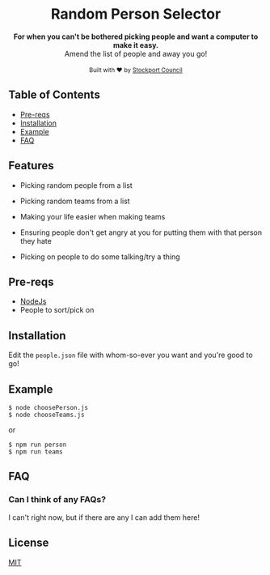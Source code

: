 <div align="center">
    <h1 >Random Person Selector</h1>
</div>

<div align="center">
  <strong>For when you can't be bothered picking people and want a computer to make it easy.</strong>
</div>
<div align="center">
  Amend the list of people and away you go!
</div>

<br />

<div align="center">
  <sub>Built with ❤︎ by
  <a href="https://www.stockport.gov.uk">Stockport Council</a>
</div>

## Table of Contents
- [Pre-reqs](#pre-reqs)
- [Installation](#installation)
- [Example](#example)
- [FAQ](#faq)

## Features
- Picking random people from a list

- Picking random teams from a list

- Making your life easier when making teams

- Ensuring people don't get angry at you for putting them with that person they hate

- Picking on people to do some talking/try a thing

## Pre-reqs
- [NodeJs](https://nodejs.org/en/)
- People to sort/pick on

## Installation
Edit the `people.json` file with whom-so-ever you want and you're good to go!

## Example
```console
$ node choosePerson.js
$ node chooseTeams.js
```
or
```console
$ npm run person
$ npm run teams
```

## FAQ
### Can I think of any FAQs?
I can't right now, but if there are any I can add them here!

## License
[MIT](https://tldrlegal.com/license/mit-license)